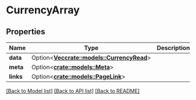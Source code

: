 # CurrencyArray

## Properties

Name | Type | Description | Notes
------------ | ------------- | ------------- | -------------
**data** | Option<[**Vec<crate::models::CurrencyRead>**](CurrencyRead.md)> |  | [optional]
**meta** | Option<[**crate::models::Meta**](Meta.md)> |  | [optional]
**links** | Option<[**crate::models::PageLink**](PageLink.md)> |  | [optional]

[[Back to Model list]](../README.md#documentation-for-models) [[Back to API list]](../README.md#documentation-for-api-endpoints) [[Back to README]](../README.md)



